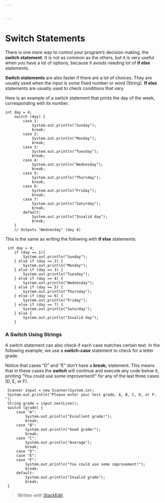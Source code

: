 ```yaml
---


---
```


<h1 id="switch-statements">Switch Statements</h1>
<p>There is one more way to control your program’s decision making, the <strong>switch statement</strong>. It is not as common as the others, but it is very useful when you have a lot of options, because it avoids needing lot of <strong>if else</strong> statements.</p>
<p><strong>Switch statements</strong> are also faster if there are a lot of choices. They are usually used when the input is some fixed number or word (String). <strong>If else</strong> statements are usually used to check conditions that vary.</p>
<p>Here is an example of a switch statement that prints the day of the week, corresponding with its number.</p>
<pre><code>int day = 4;
    switch (day) {
        case 1:
            System.out.println("Sunday");
            break;
        case 2:
            System.out.println("Monday");
            break;
        case 3:
            System.out.println("Tuesday");
            break;
        case 4:
            System.out.println("Wednesday");
            break;
        case 5:
            System.out.println("Thursday");
            break;
        case 6:
            System.out.println("Friday");
            break;
        case 7:
            System.out.println("Saturday");
            break;
        default:  
		    System.out.println("Invalid day");  
			break;
    }
	// Outputs "Wednesday" (day 4)
</code></pre>
<p>This is the same as writing the following with <strong>if else</strong> statements:</p>
<pre><code>	int day = 4;
	if (day == 1){
        System.out.println("Sunday");
    } else if (day == 2) {
        System.out.println("Monday");
    } else if (day == 3) {
        System.out.println("Tuesday");
    } else if (day == 4) {
        System.out.println("Wednesday");
    } else if (day == 5) {
        System.out.println("Thursday");
    } else if (day == 6) {
        System.out.println("Friday");
    } else if (day == 7) {
        System.out.println("Saturday");
    } else {
		System.out.println("Invalid day");
	} 
</code></pre>
<h3 id="a-switch-using-strings">A Switch Using Strings</h3>
<p>A switch statement can also check if each case matches certain text. In the following example, we use a <strong>switch-case</strong> statement to check for a letter grade.</p>
<p>Notice that cases “D” and “E” don’t have a <strong>break;</strong> statement. This means that in these cases the <strong>switch</strong> will continue and execute any code below it, printing “You could use some improvement!” for any of the last three cases (D, E, or F).</p>
<pre><code> Scanner input = new Scanner(System.in);
 System.out.println("Please enter your test grade, A, B, C, D, or F: ");
 String grade = input.nextLine();
 switch (grade) {
     case "A":
         System.out.println("Excellent grade!");
         break;
     case "B":
         System.out.println("Good grade!");
         break;
     case "C":
         System.out.println("Average");
         break;
     case "D":
     case "E":
     case "F":
         System.out.println("You could use some improvement!");
         break;
     default:
         System.out.println("Invalid grade");
         break;
 }
</code></pre>
<blockquote>
<p>Written with <a href="https://stackedit.io/">StackEdit</a>.</p>
</blockquote>

